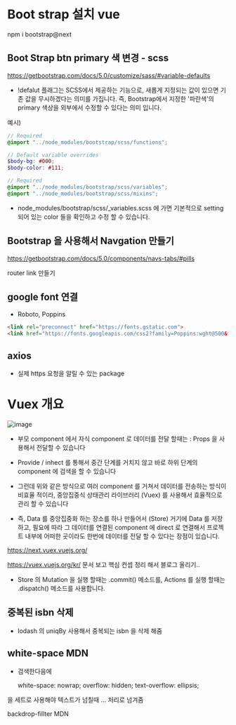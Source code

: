 # Boot strap 설치 vue

npm i bootstrap@next

## Boot Strap btn primary 색 변경 - scss

https://getbootstrap.com/docs/5.0/customize/sass/#variable-defaults

- !defalut 플래그는 SCSS에서 제공하는 기능으로, 새롭게 지정되는 값이 있으면 기존 값을 무시하겠다는 의미를 가집니다. 즉, Bootstrap에서 지정한 '파란색'의 primary 색상을 외부에서 수정할 수 있다는 의미 입니다.

예시)

```scss
// Required
@import "../node_modules/bootstrap/scss/functions";

// Default variable overrides
$body-bg: #000;
$body-color: #111;

// Required
@import "../node_modules/bootstrap/scss/variables";
@import "../node_modules/bootstrap/scss/mixins";
```

- node_modules/bootstrap/scss/_variables.scss 에 가면 기본적으로 setting 되어 있는 color 들을 확인하고 수정 할 수 있습니다.

## Bootstrap 을 사용해서 Navgation 만들기

https://getbootstrap.com/docs/5.0/components/navs-tabs/#pills

router link  만들기

## google font 연결

- Roboto, Poppins
```html
<link rel="preconnect" href="https://fonts.gstatic.com">
<link href="https://fonts.googleapis.com/css2?family=Poppins:wght@500&family=Roboto:wght@400;700&display=swap" rel="stylesheet">
```



## axios 

- 실제 https 요청을 알릴 수 있는 package



# Vuex 개요

![image](https://user-images.githubusercontent.com/28912774/121275974-c0699b80-c908-11eb-9001-1f98c4848b96.png)


- 부모 component 에서 자식 component 로 데이터를  전달 할때는 : Props 을 사용해서 전달할 수 있습니다

- Provide / inhect 를 통해서 중간 단계를 거치지 않고 바로 하위 단계의 component 에 검색을 할 수 있습니다

- 그런데 위와 같은 방식으로 여러 component 를 거쳐서 데이터를 전송하는 방식이 비효율 적이라, 중앙집중식 상태관리 라이브러리 (Vuex) 를 사용해서 효율적으로 관리 할 수 있습니다 


- 즉, Data 를 중앙집중화 하는 장소를 하나 만들어서 (Store) 거기에 Data 를 저장 하고, 필요에 따라 그 데이터를 연결된 component 에 direct 로 연결해서 프로젝트 내부에 어떠한 곳이라도 한번에 데이터를 전달 할 수 있다는 장점이 있습니다.

https://next.vuex.vuejs.org/

https://vuex.vuejs.org/kr/ 문서 보고 핵심 컨셉 정리 해서 블로그 올리기..


- Store 의 Mutation 을 실행 할때는 .commit() 메소드를, Actions 를 실행 할때는 .dispatch() 메소드를 사용합니다.



## 중복된 isbn  삭제

- lodash 의 uniqBy 사용해서 중복되는 isbn 을 삭제 해줌


## white-space MDN 

- 검색한다음에 



	white-space: nowrap;
	overflow: hidden;
	text-overflow: ellipsis;

을 세트로 사용해야 텍스트가 넘칠때 ... 처리로 넘겨줌


backdrop-fillter MDN